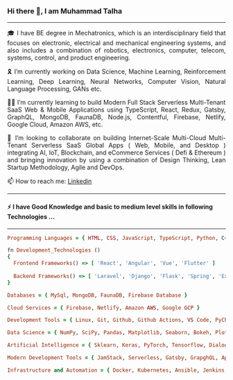 ### Hi there 👋, I am Muhammad Talha

<hr/>

<p style="text-align: justify"> 🎓 I have BE degree in Mechatronics, which is an interdisciplinary field that focuses on  electronic, electrical and mechanical engineering systems, and also includes a combination of robotics, electronics, computer, telecom, systems, control, and product engineering.<p/>

<p style="text-align: justify"> 🎗️ I’m currently working on Data Science, Machine Learning, Reinforcement Learning, Deep Learning, Neural Networks, Computer Vision, Natural Language Processing, GANs etc. <p/>

<p style="text-align: justify"> 👨‍💻 I’m currently learning to build Modern Full Stack Serverless Multi-Tenant SaaS Web & Mobile Applications using TypeScript, React, Redux, Gatsby, GraphQL, MongoDB, FaunaDB, Node.js, Contentful, Firebase, Netlify, Google Cloud, Amazon AWS, etc. <p/>

<p style="text-align: justify"> 🤝 I’m looking to collaborate on building Internet-Scale Multi-Cloud Multi-Tenant Serverless SaaS Global Apps ( Web, Mobile, and Desktop ) integrating AI, IoT, Blockchain, and eCommerce Services ( Defi & Ethereum ) and bringing innovation by using a combination of Design Thinking, Lean Startup Methodology, Agile and DevOps. <p/>

<p> 📫 How to reach me: <a href="https://www.linkedin.com/in/muhammad-talha-8418a81bb/">Linkedin<a/> <p/>

<hr/>

#### ⚡ I have Good Knowledge and basic to medium level skills in following Technologies ...

<hr/>

```ruby
Programming Languages = { HTML, CSS, JavaScript, TypeScript, Python, C++, Java, C#, PHP, Dart, Rust }
```

```ruby
fn Development_Technologies ()
{
  Frontend Frameworks() => [ 'React', 'Angular', 'Vue', 'Flutter' ]
  
  Backend Frameworks() => [ 'Laravel', 'Django', 'Flask', 'Spring', 'Express', 'Node.js', 'Deno.js' ]
}
```

```ruby
Databases = { MySql, MongoDB, FaunaDB, Firebase Database }
```

```ruby
Cloud Services = { Firebase, Netlify, Amazon AWS, Google GCP }
```

```ruby
Development Tools = { Linux, Git, Github, Github Actions, VS Code, PyCharm, Intellij IDEA, Jupyter, Colab }
```

```ruby
Data Science = { NumPy, SciPy, Pandas, Matplotlib, Seaborn, Bokeh, Plotly, Tableau, Power BI }
```

```ruby
Artificial Intelligence = { Sklearn, Keras, PyTorch, Tensorflow, Dialogflow }
```

```ruby
Modern Development Tools = { JamStack, Serverless, Gatsby, GrapghQL, Apollo, Contentful, Storybook }
```

```ruby
Infrastructure and Automation = { Docker, Kubernetes, Ansible, Jenkins, Terraform }
```
